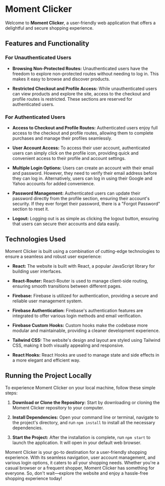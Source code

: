 # Moment Clicker

Welcome to **Moment Clicker**, a user-friendly web application that offers a delightful and secure shopping experience. 

## Features and Functionality

### For Unauthenticated Users

- **Browsing Non-Protected Routes:** Unauthenticated users have the freedom to explore non-protected routes without needing to log in. This makes it easy to browse and discover products.

- **Restricted Checkout and Profile Access:** While unauthenticated users can view products and explore the site, access to the checkout and profile routes is restricted. These sections are reserved for authenticated users.

### For Authenticated Users

- **Access to Checkout and Profile Routes:** Authenticated users enjoy full access to the checkout and profile routes, allowing them to complete purchases and manage their profiles seamlessly.

- **User Account Access:** To access their user account, authenticated users can simply click on the profile icon, providing quick and convenient access to their profile and account settings.

- **Multiple Login Options:** Users can create an account with their email and password. However, they need to verify their email address before they can log in. Alternatively, users can log in using their Google and Yahoo accounts for added convenience.

- **Password Management:** Authenticated users can update their password directly from the profile section, ensuring their account's security. If they ever forget their password, there is a "Forgot Password" section to reset it.

- **Logout:** Logging out is as simple as clicking the logout button, ensuring that users can secure their accounts and data easily.

## Technologies Used

Moment Clicker is built using a combination of cutting-edge technologies to ensure a seamless and robust user experience:

- **React:** The website is built with React, a popular JavaScript library for building user interfaces.

- **React-Router:** React-Router is used to manage client-side routing, ensuring smooth transitions between different pages.

- **Firebase:** Firebase is utilized for authentication, providing a secure and reliable user management system.

- **Firebase Authentication:** Firebase's authentication features are integrated to offer various login methods and email verification.

- **Firebase Custom Hooks:** Custom hooks make the codebase more modular and maintainable, providing a cleaner development experience.

- **Tailwind CSS:** The website's design and layout are styled using Tailwind CSS, making it both visually appealing and responsive.

- **React Hooks:** React Hooks are used to manage state and side effects in a more elegant and efficient way.

## Running the Project Locally

To experience Moment Clicker on your local machine, follow these simple steps:

1. **Download or Clone the Repository:** Start by downloading or cloning the Moment Clicker repository to your computer.

2. **Install Dependencies:** Open your command line or terminal, navigate to the project's directory, and run `npm install` to install all the necessary dependencies.

3. **Start the Project:** After the installation is complete, run `npm start` to launch the application. It will open in your default web browser.

Moment Clicker is your go-to destination for a user-friendly shopping experience. With its seamless navigation, user account management, and various login options, it caters to all your shopping needs. Whether you're a casual browser or a frequent shopper, Moment Clicker has something for everyone. So, don't wait—explore the website and enjoy a hassle-free shopping experience today!
